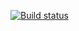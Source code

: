 [![Build status](https://ci.appveyor.com/api/projects/status/k4xfppr2bwsa2fqk/branch/main?svg=true)](https://ci.appveyor.com/project/natalia-smyslova/filter/branch/main)